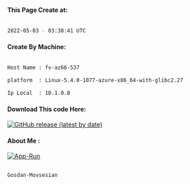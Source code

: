 
   
#### This Page Create at:

```bash

2022-05-03 - 03:38:41 UTC

```

#### Create By Machine:

```bash

Host Name : fv-az66-537

platform  : Linux-5.4.0-1077-azure-x86_64-with-glibc2.27

Ip Local  : 10.1.0.8

```
#### Download This code Here:

[![GitHub release (latest by date)](https://img.shields.io/github/v/release/Gosdan-Movsesian/Gosdan?style=for-the-badge&label=Download)](https://github.com/Gosdan-Movsesian/Gosdan/releases) 

</p> 

#### About Me :

[![App-Run](https://github.com/Gosdan-Movsesian/Gosdan/actions/workflows/App-Run.yml/badge.svg)](https://github.com/Gosdan-Movsesian/Gosdan/actions/workflows/App-Run.yml)

```bash

Gosdan-Movsesian

```

